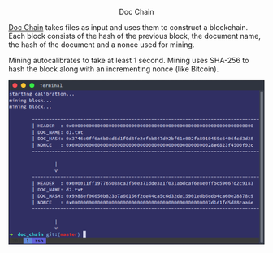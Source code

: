 <center> <p id="title">Doc Chain</p> </center>

[Doc Chain](https://github.com/jordanmmck/doc_chain) takes files as input and uses them to construct a blockchain. Each block consists of the hash of the previous block, the document name, the hash of the document and a nonce used for mining.

Mining autocalibrates to take at least 1 second. Mining uses SHA-256 to hash the block along with an incrementing nonce (like Bitcoin).

[![Github](/public/images/doc_chain.png)](https://github.com/jordanmmck/doc_chain)
